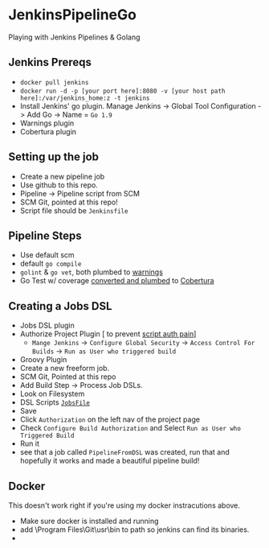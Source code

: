 # JenkinsPipelineGo
Playing with Jenkins Pipelines &amp; Golang

## Jenkins Prereqs
* `docker pull jenkins`
*  `docker run -d -p [your port here]:8080 -v [your host path here]:/var/jenkins_home:z -t jenkins`
* Install Jenkins' go plugin.  Manage Jenkins -> Global Tool Configuration -> Add Go -> Name = `Go 1.9`
* Warnings plugin
* Cobertura plugin

## Setting up the job
* Create a new pipeline job
* Use github to this repo.
* Pipeline -> Pipeline script from SCM
* SCM Git, pointed at this repo!
* Script file should be `Jenkinsfile`


## Pipeline Steps
* Use default scm
* default `go compile`
* `golint` & `go vet`, both plumbed to [warnings](https://wiki.jenkins.io/display/JENKINS/Warnings+Plugin)
* Go Test w/ coverage [converted and plumbed](https://github.com/t-yuki/gocover-cobertura) to [Cobertura](https://wiki.jenkins.io/display/JENKINS/Cobertura+Plugin)


## Creating a Jobs DSL
* Jobs DSL plugin
* Authorize Project Plugin [ to prevent [script auth pain](https://github.com/jenkinsci/job-dsl-plugin/wiki/Script-Security)]
  * `Mange Jenkins` -> `Configure Global Security` -> `Access Control For Builds` -> `Run as User who triggered build`
* Groovy Plugin
* Create a new freeform job.
* SCM Git, Pointed at this repo
* Add Build Step -> Process Job DSLs.
* Look on Filesystem
* DSL Scripts [`JobsFile`](JobsFile)
* Save
* Click `Authorization` on the left nav of the project page
* Check `Configure Build Authorization` and Select `Run as User who Triggered Build`
* Run it
* see that a job called `PipelineFromDSL` was created, run that and hopefully it works and made a beautiful pipeline build!

## Docker
This doesn't work right if you're using my docker instracutions above.  
* Make sure docker is installed and running
* add \Program Files\Git\usr\bin to path so jenkins can find its binaries.
* 
